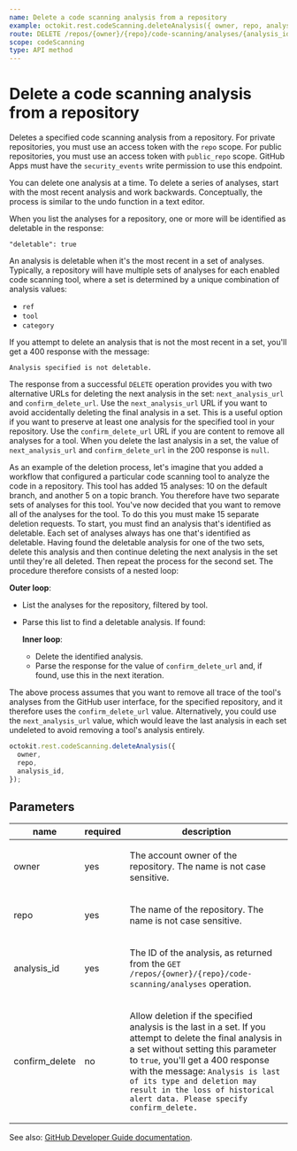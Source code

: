 ```yaml
---
name: Delete a code scanning analysis from a repository
example: octokit.rest.codeScanning.deleteAnalysis({ owner, repo, analysis_id })
route: DELETE /repos/{owner}/{repo}/code-scanning/analyses/{analysis_id}{?confirm_delete}
scope: codeScanning
type: API method
---
```


# Delete a code scanning analysis from a repository

Deletes a specified code scanning analysis from a repository. For
private repositories, you must use an access token with the `repo` scope. For public repositories,
you must use an access token with `public_repo` scope.
GitHub Apps must have the `security_events` write permission to use this endpoint.

You can delete one analysis at a time.
To delete a series of analyses, start with the most recent analysis and work backwards.
Conceptually, the process is similar to the undo function in a text editor.

When you list the analyses for a repository,
one or more will be identified as deletable in the response:

```
"deletable": true
```

An analysis is deletable when it's the most recent in a set of analyses.
Typically, a repository will have multiple sets of analyses
for each enabled code scanning tool,
where a set is determined by a unique combination of analysis values:

- `ref`
- `tool`
- `category`

If you attempt to delete an analysis that is not the most recent in a set,
you'll get a 400 response with the message:

```
Analysis specified is not deletable.
```

The response from a successful `DELETE` operation provides you with
two alternative URLs for deleting the next analysis in the set:
`next_analysis_url` and `confirm_delete_url`.
Use the `next_analysis_url` URL if you want to avoid accidentally deleting the final analysis
in a set. This is a useful option if you want to preserve at least one analysis
for the specified tool in your repository.
Use the `confirm_delete_url` URL if you are content to remove all analyses for a tool.
When you delete the last analysis in a set, the value of `next_analysis_url` and `confirm_delete_url`
in the 200 response is `null`.

As an example of the deletion process,
let's imagine that you added a workflow that configured a particular code scanning tool
to analyze the code in a repository. This tool has added 15 analyses:
10 on the default branch, and another 5 on a topic branch.
You therefore have two separate sets of analyses for this tool.
You've now decided that you want to remove all of the analyses for the tool.
To do this you must make 15 separate deletion requests.
To start, you must find an analysis that's identified as deletable.
Each set of analyses always has one that's identified as deletable.
Having found the deletable analysis for one of the two sets,
delete this analysis and then continue deleting the next analysis in the set until they're all deleted.
Then repeat the process for the second set.
The procedure therefore consists of a nested loop:

**Outer loop**:

- List the analyses for the repository, filtered by tool.
- Parse this list to find a deletable analysis. If found:

  **Inner loop**:

  - Delete the identified analysis.
  - Parse the response for the value of `confirm_delete_url` and, if found, use this in the next iteration.

The above process assumes that you want to remove all trace of the tool's analyses from the GitHub user interface, for the specified repository, and it therefore uses the `confirm_delete_url` value. Alternatively, you could use the `next_analysis_url` value, which would leave the last analysis in each set undeleted to avoid removing a tool's analysis entirely.

```js
octokit.rest.codeScanning.deleteAnalysis({
  owner,
  repo,
  analysis_id,
});
```

## Parameters

<table>
  <thead>
    <tr>
      <th>name</th>
      <th>required</th>
      <th>description</th>
    </tr>
  </thead>
  <tbody>
    <tr><td>owner</td><td>yes</td><td>

The account owner of the repository. The name is not case sensitive.

</td></tr>
<tr><td>repo</td><td>yes</td><td>

The name of the repository. The name is not case sensitive.

</td></tr>
<tr><td>analysis_id</td><td>yes</td><td>

The ID of the analysis, as returned from the `GET /repos/{owner}/{repo}/code-scanning/analyses` operation.

</td></tr>
<tr><td>confirm_delete</td><td>no</td><td>

Allow deletion if the specified analysis is the last in a set. If you attempt to delete the final analysis in a set without setting this parameter to `true`, you'll get a 400 response with the message: `Analysis is last of its type and deletion may result in the loss of historical alert data. Please specify confirm_delete.`

</td></tr>
  </tbody>
</table>

See also: [GitHub Developer Guide documentation](https://docs.github.com/enterprise-cloud@latest//rest/reference/code-scanning#delete-a-code-scanning-analysis-from-a-repository).
